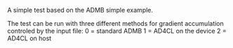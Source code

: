 
A simple test based on the ADMB simple example. 

The test can be run with three different methods for gradient accumulation controled by the input file:
0 = standard ADMB
1 = AD4CL on the device
2 = AD4CL on host
